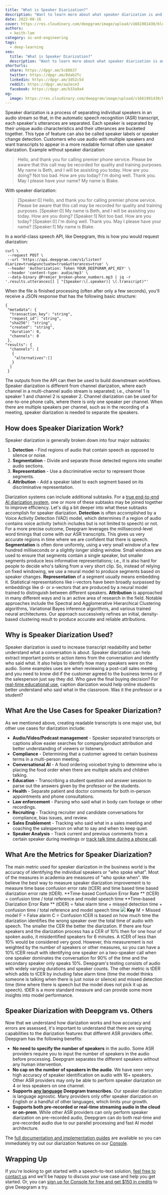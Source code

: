 ```yaml
---
title: "What is Speaker Diarization?"
description: "Want to learn more about what speaker diarization is and how it works? Weve got you—this post has everything you need to know."
date: 2022-08-16
cover: https://res.cloudinary.com/deepgram/image/upload/v1661981430/blog/what-is-speaker-diarization/what-is-speaker-diarization-thumb-554x220-1.png
authors:
  - keith-lam
category: ai-and-engineering
tags:
  - deep-learning
seo:
  title: "What is Speaker Diarization?"
  description: "Want to learn more about what speaker diarization is and how it works? Weve got you—this post has everything you need to know."
shorturls:
  share: https://dpgr.am/5c88637
  twitter: https://dpgr.am/8dab2fc
  linkedin: https://dpgr.am/3d52c5d
  reddit: https://dpgr.am/aa2ece3
  facebook: https://dpgr.am/b33a9a4
og:
  image: https://res.cloudinary.com/deepgram/image/upload/v1661981430/blog/what-is-speaker-diarization/what-is-speaker-diarization-thumb-554x220-1.png
---
```


Speaker diarization is a process of separating individual speakers in an audio stream so that, in the automatic speech recognition (ASR) transcript, each speaker's utterances are separated. Each speaker is separated by their unique audio characteristics and their utterances are bucketed together. This type of feature can also be called speaker labels or speaker change detection. Customers who use audio with multiple speakers and want transcripts to appear in a more readable format often use speaker diarization.  Example without speaker diarization:

> Hello, and thank you for calling premier phone service. Please be aware that this call may be recorded for quality and training purposes. My name is Beth, and I will be assisting you today. How are you doing? Not too bad. How are you today? I'm doing well. Thank you. May I please have your name? My name is Blake.

With speaker diarization:

> [Speaker:0] Hello, and thank you for calling premier phone service. Please be aware that this call may be recorded for quality and training purposes. [Speaker:0] My name is Beth, and I will be assisting you today. How are you doing? [Speaker:1] Not too bad. How are you today? [Speaker:0] I'm doing well. Thank you. May I please have your name? [Speaker:1] My name is Blake.

In a world-class speech API, like Deepgram, this is how you would request diarization: 
```
curl \
 --request POST \
 --url 'https://api.deepgram.com/v1/listen?diarize=true&punctuate=true&utterances=true' \
 --header 'Authorization: Token YOUR_DEEPGRAM_API_KEY' \
 --header 'content-type: audio/mp3' \
 --data-binary @Premier_broken-phone_numbers.mp3 | jq -r '.results.utterances[] | "[Speaker:\(.speaker)] \(.transcript)"'
```

When the file is finished processing (often after only a few seconds), you'll receive a JSON response that has the following basic structure: 
```
{
 "metadata": {
  "transaction_key": "string",
  "request_id": "string",
  "sha256": "string",
  "created": "string",
  "duration": 0,
  "channels": 0
 },
"results": {
  "channels": [
   {
    "alternatives":[]
   }
  ]
 }
``` 
The outputs from the API can then be used to build downstream workflows. Speaker diarization is different from channel diarization, where each channel in a multi-channel audio stream is separated; i.e., channel 1 is speaker 1 and channel 2 is speaker 2\. Channel diarization can be used for one-to-one phone calls, where there is only one speaker per channel. When there are multiple speakers per channel, such as in the recording of a meeting, speaker diarization is needed to separate the speakers.

## How does Speaker Diarization Work?

Speaker diarization is generally broken down into four major subtasks:

1.  **Detection** - Find regions of audio that contain speech as opposed to silence or noise.
2.  **Segmentation** - Divide and separate those detected regions into smaller audio sections.
3.  **Representation** - Use a discriminative vector to represent those segments.
4.  **Attribution** - Add a speaker label to each segment based on its discriminative representation.

Diarization systems can include additional subtasks. For a [true end-to-end AI diarization system](https://blog.deepgram.com/deep-learning-speech-recognition/), one or more of these subtasks may be joined together to improve efficiency. Let's dig a bit deeper into what these subtasks accomplish for speaker diarization. **Detection** is often accomplished by a Voice Activity Detection (VAD) model, which determines if a region of audio contains voice activity (which includes but is not limited to speech) or not. For a more precise outcome, Deepgram leverages the millisecond-level word timings that come with our ASR transcripts. This gives us very accurate regions in time where we are confident that there is speech. **Segmentation** is often done uniformly, using a very small window of a few hundred milliseconds or a slightly longer sliding window. Small windows are used to ensure that segments contain a single speaker, but smaller segments produce less informative representations; i.e., it is also hard for people to decide who's talking from a very short clip. So, instead of relying on fixed windowing, we use a neural model to produce segments based on speaker changes. **Representation** of a segment usually means embedding it. Statistical representations like i-vectors have been broadly surpassed by embeddings like d- or x-vectors that are produced by a neural model trained to distinguish between different speakers. **Attribution** is approached in many different ways and is an active area of research in the field. Notable approaches include the Spectral and Agglomerative Hierarchical Clustering algorithms, Variational Bayes inference algorithms, and various trained neural architectures. Our approach successively refines an initial, density-based clustering result to produce accurate and reliable attributions.

## Why is Speaker Diarization Used?

Speaker diarization is used to increase transcript readability and better understand what a conversation is about. Speaker diarization can help extract important points or action items from the conversation and identify who said what. It also helps to identify how many speakers were on the audio.  Some examples uses are when reviewing a post-call sales meeting and you need to know did if the customer agreed to the business terms or if the salesperson just say they did. Who gave the final buying decision? For [real-time educational use](https://blog.deepgram.com/top-7-uses-speech-to-text-education/), caption diarization would help online students better understand who said what in the classroom. Was it the professor or a student?

## What Are the Use Cases for Speaker Diarization?

As we mentioned above, creating readable transcripts is one major use, but other use cases for diarization include:

*   **Audio/Video/Podcast management** - Speaker separated transcripts or captions allow easier searches for company/product attribution and better understanding of viewers or listeners.
*   **Compliance** - Determining that a customer agreed to certain business terms in a multi-person meeting.
*   **Conversational AI** - A food ordering voicebot trying to determine who is placing the food order when there are multiple adults and children talking.
*   **Education** - Transcribing a student question and answer session to parse out the answers given by the professor or the students.
*   **Health** - Separate patient and doctor comments for both in-person appointments and phone consultations.
*   **Law enforcement** - Parsing who said what in body cam footage or other recordings.
*   **Recruiting** - Tracking recruiter and candidate conversations for compliance, bias issues, and review.
*   **Sales Enablement** - Tracking who said what in a sales meeting and coaching the salesperson on what to say and when to keep quiet.
*   **Speaker Analysis** - Track current and previous comments from a certain speaker during meetings or [track talk time during a phone call](https://developers.deepgram.com/use-cases/talk-time-analytics/).

## What Are the Metrics for Speaker Diarization?

The main metric used for speaker diarization in the business world is the accuracy of identifying the individual speakers or "who spoke what". Most of the measures in academia are measures of "who spoke when". We believe the best way to measure speaker diarization improvement is to measure time base confusion error rate (tCER) and time based time based diarization error rate (tDER). **Time-based Confusion Error Rate ** (tCER)  = confusion time / total reference and model speech time **Time-based Diarization Error Rate ** (tDER) = false alarm time + missed detection time + confusion time / total reference and model speech time ![](https://res.cloudinary.com/deepgram/image/upload/v1661976860/blog/what-is-speaker-diarization/speaker-diarization-blog.gif) **Key** M = Missed model F = False alarm C = Confusion tCER is based on how much time the diarization identifies the wrong speaker over the total time of audio with speech. The smaller the CER the better the diarization. If there are four speakers and the diarization process has a CER of 10% then for one hour of spoken audio, it misidentified speakers for 6 minutes.  A tCER of less than 10% would be considered very good. However, this measurement is not weighted by the number of speakers or other measures, so you can have a 10% tCER result with identifying one speaker on a two-speaker call when one speaker dominates the conversation for 90% of the time and the secondary speaker only speaks 10%. Deepgram's testing consists of audio with widely varying durations and speaker counts. The other metric is tDER which adds to tCER by including false alarm time (time the model thinks someone is talking when there is just noise or silence) and missed detection time (time where there is speech but the model does not pick it up as speech). tDER is a more standard measure and can provide some more insights into model performance.

## Speaker Diarization with Deepgram vs. Others

Now that we understand how diarization works and how accuracy and errors are assessed, it's important to understand that there are varying capabilities to the diarization features that different ASR providers offer. Deepgram has the following benefits:

*   **No need to specify the number of speakers** in the audio. Some ASR providers require you to input the number of speakers in the audio before processing. Deepgram separates the different speakers without any human intervention.
*   **No cap on the number of speakers in the audio**. We have seen very high accuracy of speaker identification on audio with 16+ speakers. Other ASR providers may only be able to perform speaker diarization on 4 or less speakers on one channel.
*   **Supports** [**any language**](https://deepgram.com/product/languages/) **Deepgram transcribes.** Our speaker diarization is language agnostic. Many providers only offer speaker diarization on English or a handful of other languages, which limits your growth.
*   **Supports both pre-recorded or real-time streaming audio in the cloud or on-prem**. While other ASR providers can only perform speaker diarization on pre-recorded audio, Deepgram can do both real-time and pre-recorded audio due to our parallel processing and fast AI model architecture.

The [full documentation and implementation guides](https://developers.deepgram.com/documentation/features/diarize/) are available so you can immediately try out our diarization features on our [Console](https://console.deepgram.com/).

## Wrapping Up

If you're looking to get started with a speech-to-text solution, [feel free to contact us](https://deepgram.com/contact-us/) and we'll be happy to discuss your use case and help you get started. Or, you can [sign up for Console for free and get $150 in credits](https://console.deepgram.com/signup) to give Deepgram a try.

<WhitepaperPromo whitepaper="latest"></WhitepaperPromo>
